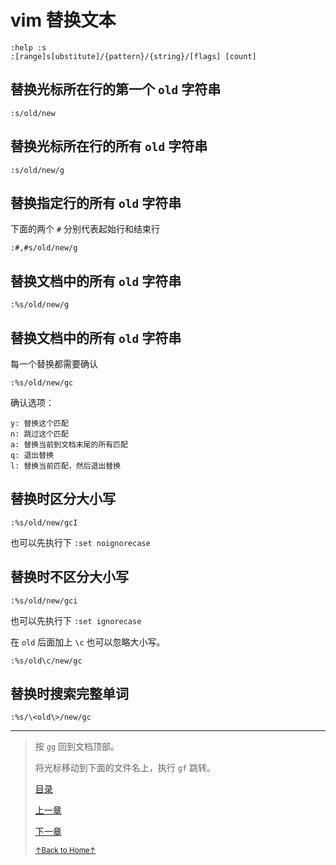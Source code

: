 # vim 替换文本

```
:help :s
:[range]s[ubstitute]/{pattern}/{string}/[flags] [count]
```

## 替换光标所在行的第一个 `old` 字符串

```
:s/old/new
```

## 替换光标所在行的所有 `old` 字符串

```
:s/old/new/g
```

## 替换指定行的所有 `old` 字符串

下面的两个 `#` 分别代表起始行和结束行

```
:#,#s/old/new/g
```

## 替换文档中的所有 `old` 字符串

```
:%s/old/new/g
```

## 替换文档中的所有 `old` 字符串

每一个替换都需要确认

```
:%s/old/new/gc
```

确认选项：

```
y: 替换这个匹配
n: 跳过这个匹配
a: 替换当前到文档末尾的所有匹配
q: 退出替换
l: 替换当前匹配，然后退出替换
```

## 替换时区分大小写

```
:%s/old/new/gcI
```

也可以先执行下 `:set noignorecase`

## 替换时不区分大小写

```
:%s/old/new/gci
```

也可以先执行下 `:set ignorecase`

在 `old` 后面加上 `\c` 也可以忽略大小写。

```
:%s/old\c/new/gc
```

## 替换时搜索完整单词

```
:%s/\<old\>/new/gc
```

* * *

> 按 `gg` 回到文档顶部。
>
> 将光标移动到下面的文件名上，执行 `gf` 跳转。
>
> [目录](README.md)
>
> [上一章](README_vim_1.4_modify.md)
>
> [下一章](README_vim_1.6_tab.md)
>
> <a href='https://github.com/MDGSF/MyVim'><small>↑Back to Home↑</small></a>

